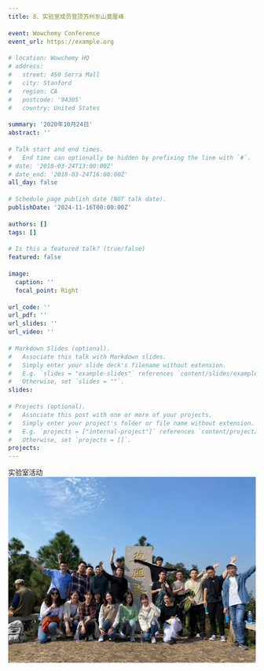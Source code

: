 ```yaml
---
title: 8、实验室成员登顶苏州东山莫厘峰

event: Wowchemy Conference
event_url: https://example.org

# location: Wowchemy HQ
# address:
#   street: 450 Serra Mall
#   city: Stanford
#   region: CA
#   postcode: '94305'
#   country: United States

summary: '2020年10月24日'
abstract: ''

# Talk start and end times.
#   End time can optionally be hidden by prefixing the line with `#`.
# date: '2018-03-24T13:00:00Z'
# date_end: '2018-03-24T16:00:00Z'
all_day: false

# Schedule page publish date (NOT talk date).
publishDate: '2024-11-16T00:00:00Z'

authors: []
tags: []

# Is this a featured talk? (true/false)
featured: false

image:
  caption: ''
  focal_point: Right

url_code: ''
url_pdf: ''
url_slides: ''
url_video: ''

# Markdown Slides (optional).
#   Associate this talk with Markdown slides.
#   Simply enter your slide deck's filename without extension.
#   E.g. `slides = "example-slides"` references `content/slides/example-slides.md`.
#   Otherwise, set `slides = ""`.
slides:

# Projects (optional).
#   Associate this post with one or more of your projects.
#   Simply enter your project's folder or file name without extension.
#   E.g. `projects = ["internal-project"]` references `content/project/deep-learning/index.md`.
#   Otherwise, set `projects = []`.
projects:
---
```

实验室活动
<br>
![图片1](https://github.com/DEMI-Research/picx-images-hosting/raw/master/2020.10.24：实验室成员登顶苏州东山莫厘峰.syz1v3rfp.webp)
